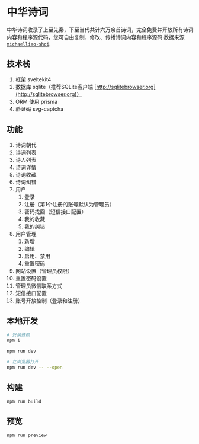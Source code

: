 # 中华诗词

中华诗词收录了上至先秦，下至当代共计六万余首诗词，完全免费并开放所有诗词内容和程序源代码，您可自由复制、修改、传播诗词内容和程序源码
数据来源[`michaelliao-shci`](https://github.com/michaelliao/shici/).

## 技术栈
1. 框架 sveltekit4
2. 数据库 sqlite（推荐SQLite客户端 [http://sqlitebrowser.org](http://sqlitebrowser.org)）
3. ORM 使用 prisma
4. 验证码 svg-captcha


## 功能
1. 诗词朝代
2. 诗词列表
3. 诗人列表
4. 诗词详情
5. 诗词收藏
6. 诗词纠错
7. 用户
   1. 登录
   2. 注册（第1个注册的账号默认为管理员）
   3. 密码找回（短信接口配置）
   4. 我的收藏
   5. 我的纠错
8. 用户管理
   1. 新增
   2. 编辑
   3. 启用、禁用
   4. 重置密码
9.  网站设置（管理员权限）
   1. 重置密码设置
   2. 管理员微信联系方式
   3. 短信接口配置
   4. 账号开放控制（登录和注册）

## 本地开发

```bash
# 安装依赖
npm i
```

```bash
npm run dev

# 在浏览器打开
npm run dev -- --open
```

## 构建

```bash
npm run build
```

## 预览
```bash
npm run preview
```
